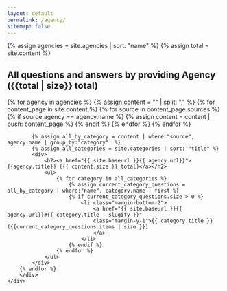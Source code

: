 ```yaml
---
layout: default
permalink: /agency/
sitemap: false
---
```


{% assign agencies = site.agencies | sort: "name" %}
{% assign total = site.content %}

<section class="grid-container usa-section usa-section--condensed border-top border-base-lightest">
    <div class="grid-row">
      <div class="grid-col-12">
        <h1>All questions and answers by providing Agency ({{total | size}} total)</h1>
      </div>
    </div>
    <div class="grid-row">
        <div class="grid-col-12">
        {% for agency in agencies %}
            <!-- Build array of content with this agency listed as a source-->
            {% assign content = "" | split: "," %}
            {% for content_page in site.content %}
                {% for source in content_page.sources %}
                    {% if source.agency == agency.name %}
                    {% assign content = content | push: content_page %}
                    {% endif %}
                {% endfor %}
            {% endfor %}

            {% assign all_by_category = content | where:"source", agency.name | group_by:"category"  %}
            {% assign all_categories = site.categories | sort: "title" %}
            <div>
                <h2><a href="{{ site.baseurl }}{{ agency.url}}">{{agency.title}} ({{ content.size }} total)</a></h2>
                <ul>
                    {% for category in all_categories %}
                        {% assign current_category_questions = all_by_category | where:"name", category.name | first %}
                        {% if current_category_questions.size > 0 %}
                            <li class="margin-bottom-2">
                                <a href="{{ site.baseurl }}{{ agency.url}}#{{ category.title | slugify }}"
                                class="margin-y-1">{{ category.title }} ({{current_category_questions.items | size }})
                                </a>
                            </li>
                        {% endif %}
                    {% endfor %}
                </ul>
            </div>
        {% endfor %}
        </div>
    </div>
</section>
